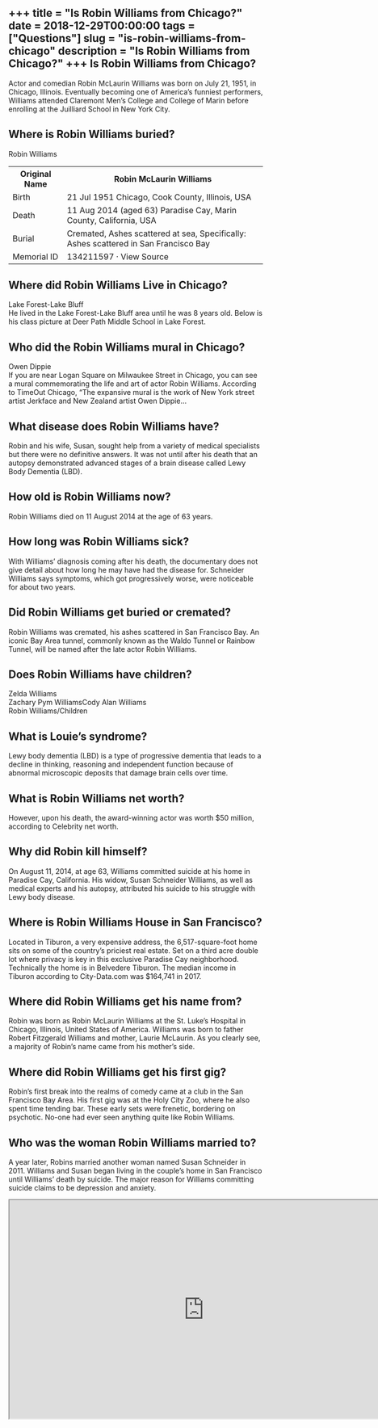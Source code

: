 +++
title = "Is Robin Williams from Chicago?"
date = 2018-12-29T00:00:00
tags = ["Questions"]
slug = "is-robin-williams-from-chicago"
description = "Is Robin Williams from Chicago?"
+++
Is Robin Williams from Chicago?
-------------------------------

Actor and comedian Robin McLaurin Williams was born on July 21, 1951, in Chicago, Illinois. Eventually becoming one of America’s funniest performers, Williams attended Claremont Men’s College and College of Marin before enrolling at the Juilliard School in New York City.

Where is Robin Williams buried?
-------------------------------

Robin Williams

<table><tr><th>Original Name</th><th>Robin McLaurin Williams</th></tr><tr><td>Birth</td><td>21 Jul 1951 Chicago, Cook County, Illinois, USA</td></tr><tr><td>Death</td><td>11 Aug 2014 (aged 63) Paradise Cay, Marin County, California, USA</td></tr><tr><td>Burial</td><td>Cremated, Ashes scattered at sea, Specifically: Ashes scattered in San Francisco Bay</td></tr><tr><td>Memorial ID</td><td>134211597 · View Source</td></tr></table>

Where did Robin Williams Live in Chicago?
-----------------------------------------

Lake Forest-Lake Bluff  
He lived in the Lake Forest-Lake Bluff area until he was 8 years old. Below is his class picture at Deer Path Middle School in Lake Forest.

Who did the Robin Williams mural in Chicago?
--------------------------------------------

Owen Dippie  
If you are near Logan Square on Milwaukee Street in Chicago, you can see a mural commemorating the life and art of actor Robin Williams. According to TimeOut Chicago, “The expansive mural is the work of New York street artist Jerkface and New Zealand artist Owen Dippie…

What disease does Robin Williams have?
--------------------------------------

Robin and his wife, Susan, sought help from a variety of medical specialists but there were no definitive answers. It was not until after his death that an autopsy demonstrated advanced stages of a brain disease called Lewy Body Dementia (LBD).

How old is Robin Williams now?
------------------------------

Robin Williams died on 11 August 2014 at the age of 63 years.

How long was Robin Williams sick?
---------------------------------

With Williams’ diagnosis coming after his death, the documentary does not give detail about how long he may have had the disease for. Schneider Williams says symptoms, which got progressively worse, were noticeable for about two years.

Did Robin Williams get buried or cremated?
------------------------------------------

Robin Williams was cremated, his ashes scattered in San Francisco Bay. An iconic Bay Area tunnel, commonly known as the Waldo Tunnel or Rainbow Tunnel, will be named after the late actor Robin Williams.

Does Robin Williams have children?
----------------------------------

 Zelda Williams  
Zachary Pym WilliamsCody Alan Williams  
Robin Williams/Children

What is Louie’s syndrome?
-------------------------

Lewy body dementia (LBD) is a type of progressive dementia that leads to a decline in thinking, reasoning and independent function because of abnormal microscopic deposits that damage brain cells over time.

What is Robin Williams net worth?
---------------------------------

However, upon his death, the award-winning actor was worth $50 million, according to Celebrity net worth.

Why did Robin kill himself?
---------------------------

On August 11, 2014, at age 63, Williams committed suicide at his home in Paradise Cay, California. His widow, Susan Schneider Williams, as well as medical experts and his autopsy, attributed his suicide to his struggle with Lewy body disease.

Where is Robin Williams House in San Francisco?
-----------------------------------------------

Located in Tiburon, a very expensive address, the 6,517-square-foot home sits on some of the country’s priciest real estate. Set on a third acre double lot where privacy is key in this exclusive Paradise Cay neighborhood. Technically the home is in Belvedere Tiburon. The median income in Tiburon according to City-Data.com was $164,741 in 2017.

Where did Robin Williams get his name from?
-------------------------------------------

Robin was born as Robin McLaurin Williams at the St. Luke’s Hospital in Chicago, Illinois, United States of America. Williams was born to father Robert Fitzgerald Williams and mother, Laurie McLaurin. As you clearly see, a majority of Robin’s name came from his mother’s side.

Where did Robin Williams get his first gig?
-------------------------------------------

Robin’s first break into the realms of comedy came at a club in the San Francisco Bay Area. His first gig was at the Holy City Zoo, where he also spent time tending bar. These early sets were frenetic, bordering on psychotic. No-one had ever seen anything quite like Robin Williams.

Who was the woman Robin Williams married to?
--------------------------------------------

A year later, Robins married another woman named Susan Schneider in 2011. Williams and Susan began living in the couple’s home in San Francisco until Williams’ death by suicide. The major reason for Williams committing suicide claims to be depression and anxiety.

<iframe allow="accelerometer; autoplay; clipboard-write; encrypted-media; gyroscope; picture-in-picture" allowfullscreen="" class="__youtube_prefs__  epyt-is-override  no-lazyload" data-no-lazy="1" data-origheight="433" data-origwidth="770" data-skipgform_ajax_framebjll="" height="433" id="_ytid_56969" loading="lazy" src="https://www.youtube.com/embed/qDCFDklKuO0?enablejsapi=1&autoplay=0&cc_load_policy=0&cc_lang_pref=&iv_load_policy=1&loop=0&modestbranding=0&rel=1&fs=1&playsinline=0&autohide=2&theme=dark&color=red&controls=1&" title="YouTube player" width="770"></iframe>